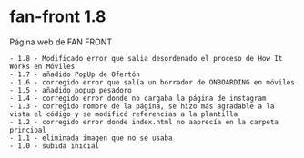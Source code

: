 # fan-front 1.8
Página web de FAN FRONT

	- 1.8 - Modificado error que salia desordenado el proceso de How It Works en Móviles
	- 1.7 - añadido PopUp de Ofertón
	- 1.6 - corregido error que salía un borrador de ONBOARDING en móviles
	- 1.5 - añadido popup pesadoro
	- 1.4 - corregido error donde no cargaba la página de instagram
	- 1.3 - corregido nombre de la página, se hizo más agradable a la vista el código y se modificó referencias a la plantilla
	- 1.2 - corregido error donde index.html no aaprecía en la carpeta principal
	- 1.1 - eliminada imagen que no se usaba
	- 1.0 - subida inicial
